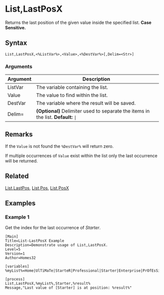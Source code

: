 # List,LastPosX

Returns the last position of the given value inside the specified list. **Case Sensitive.**

## Syntax

```pebakery
List,LastPosX,<%ListVar%>,<Value>,<%DestVar%>[,Delim=<Str>]
```

### Arguments

| Argument | Description |
| --- | --- |
| ListVar | The variable containing the list. |
| Value | The value to find within the list. |
| DestVar | The variable where the result will be saved. |
| Delim= | **(Optional)** Delimiter used to separate the items in the list. **Default:** `\|` |

## Remarks

If the `Value` is not found the `%DestVar%` will return zero.

If multiple occurrences of `Value` exist within the list only the last occurrence will be returned.

## Related

[List,LastPos](./LastPos.md), [List,Pos](./Pos.md), [List,PosX](./PosX.md)

## Examples

### Example 1

Get the index for the last occurrence of _Starter_.

```pebakery
[Main]
Title=List-LastPosX Example
Description=Demonstrate usage of List,LastPosX.
Level=5
Version=1
Author=Homes32

[variables]
%myList%=Home|UlTiMaTe|StarteR|Professional|Starter|Enterprise|PrOfEsSiOnAl|starter|Ultimate

[process]
List,LastPosX,%myList%,Starter,%result%
Message,"Last value of [Starter] is at position: %result%"
```